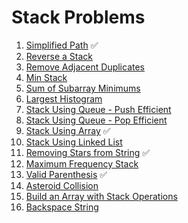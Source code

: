 # Stack Problems

1. [Simplified Path](https://leetcode.com/problems/simplify-path/) ✅
2. [Reverse a Stack](https://www.geeksforgeeks.org/problems/reverse-a-stack/1)
3. [Remove Adjacent Duplicates](https://leetcode.com/problems/remove-all-adjacent-duplicates-in-string/)
4. [Min Stack](https://leetcode.com/problems/min-stack/)
5. [Sum of Subarray Minimums](https://leetcode.com/problems/sum-of-subarray-minimums/)
6. [Largest Histogram](https://leetcode.com/problems/largest-rectangle-in-histogram/)
7. [Stack Using Queue - Push Efficient](https://leetcode.com/problems/implement-stack-using-queues/)
8. [Stack Using Queue - Pop Efficient](https://leetcode.com/problems/implement-stack-using-queues/)
9. [Stack Using Array]() ✅
10. [Stack Using Linked List]()
11. [Removing Stars from String](https://leetcode.com/problems/removing-stars-from-a-string/) ✅
12. [Maximum Frequency Stack](https://leetcode.com/problems/maximum-frequency-stack/)
13. [Valid Parenthesis](https://leetcode.com/problems/valid-parentheses/) ✅
14. [Asteroid Collision](https://leetcode.com/problems/asteroid-collision/)
15. [Build an Array with Stack Operations](https://leetcode.com/problems/build-an-array-with-stack-operations/)
16. [Backspace String](https://leetcode.com/problems/backspace-string-compare/)
